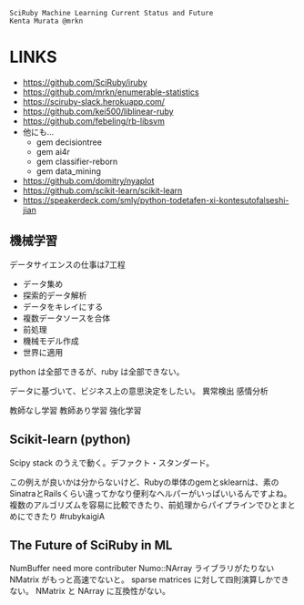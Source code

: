 ```
SciRuby Machine Learning Current Status and Future
Kenta Murata @mrkn
```


LINKS
=====

- https://github.com/SciRuby/iruby
- https://github.com/mrkn/enumerable-statistics
- https://sciruby-slack.herokuapp.com/
- https://github.com/kei500/liblinear-ruby
- https://github.com/febeling/rb-libsvm
- 他にも...
  - gem decisiontree
  - gem ai4r
  - gem classifier-reborn
  - gem data_mining
- https://github.com/domitry/nyaplot
- https://github.com/scikit-learn/scikit-learn
- https://speakerdeck.com/smly/python-todetafen-xi-kontesutofalseshi-jian


機械学習
-----

データサイエンスの仕事は7工程
- データ集め
- 探索的データ解析
- データをキレイにする
- 複数データソースを合体
- 前処理
- 機械モデル作成
- 世界に適用

python は全部できるが、ruby は全部できない。

データに基づいて、ビジネス上の意思決定をしたい。
異常検出
感情分析

教師なし学習
教師あり学習
強化学習


Scikit-learn (python)
-----

Scipy stack のうえで動く。デファクト・スタンダード。

この例えが良いかは分からないけど、Rubyの単体のgemとsklearnは、素のSinatraとRailsくらい違ってかなり便利なヘルパーがいっぱいいるんですよね。複数のアルゴリズムを容易に比較できたり、前処理からパイプラインでひとまとめにできたり #rubykaigiA


The Future of SciRuby in ML
-----

NumBuffer need more contributer
Numo::NArray ライブラリがたりない
NMatrix がもっと高速でないと。
sparse matrices に対して四則演算しかできない。
NMatrix と NArray に互換性がない。


